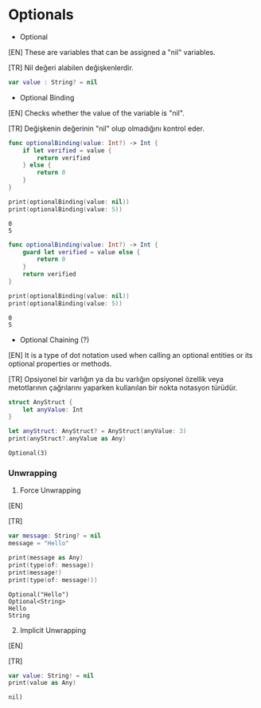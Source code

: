 # Optionals

- Optional

[EN] These are variables that can be assigned a "nil" variables.

[TR] Nil değeri alabilen değişkenlerdir.

```swift
var value : String? = nil
```

- Optional Binding

[EN] Checks whether the value of the variable is "nil".

[TR] Değişkenin değerinin "nil" olup olmadığını kontrol eder.

```swift
func optionalBinding(value: Int?) -> Int {
    if let verified = value {
        return verified
    } else {
        return 0
    }
}

print(optionalBinding(value: nil))
print(optionalBinding(value: 5))
```
```
0
5
```

```swift
func optionalBinding(value: Int?) -> Int {
    guard let verified = value else {
        return 0
    }
    return verified
}

print(optionalBinding(value: nil))
print(optionalBinding(value: 5))
```
```
0
5
```

- Optional Chaining (?)

[EN] It is a type of dot notation used when calling an optional entities or its optional properties or methods.

[TR] Opsiyonel bir varlığın ya da bu varlığın opsiyonel özellik veya metotlarının çağrılarını yaparken kullanılan bir nokta notasyon türüdür.

```swift
struct AnyStruct {
    let anyValue: Int
}

let anyStruct: AnyStruct? = AnyStruct(anyValue: 3)
print(anyStruct?.anyValue as Any)
```
```
Optional(3)
```

### Unwrapping

1. Force Unwrapping

[EN]

[TR]

```swift
var message: String? = nil
message = "Hello"

print(message as Any)
print(type(of: message))
print(message!)
print(type(of: message!))
```
```
Optional("Hello")
Optional<String>
Hello
String
```

2. Implicit Unwrapping

[EN]

[TR]

```swift
var value: String! = nil
print(value as Any)
```
```
nil)
```


